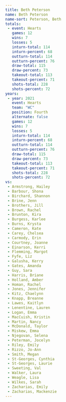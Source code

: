 ```yaml
---
title: Beth Peterson
name: Beth Peterson
name-sort: Peterson, Beth
totals:
 - event: Hearts
   games: 12
   wins: 7
   losses: 5
   inturn-total: 114
   inturn-percent: 68
   outturn-total: 114
   outturn-percent: 76
   draw-total: 115
   draw-percent: 73
   takeout-total: 113
   takeout-percent: 71
   shots-total: 228
   shots-percent: 72
years:
 - year: 2021
   event: Hearts
   team: "WC"
   position: Fourth
   alternate: false
   games: 12
   wins: 7
   losses: 5
   inturn-total: 114
   inturn-percent: 68
   outturn-total: 114
   outturn-percent: 76
   draw-total: 115
   draw-percent: 73
   takeout-total: 113
   takeout-percent: 71
   shots-total: 228
   shots-percent: 72
vs:
 - Armstrong, Hailey
 - Barbour, Shona
 - Birchard, Shannon
 - Brine, Jenn
 - Brothers, Jill
 - Brown, Rachel
 - Brunton, Kira
 - Burgess, Karlee
 - Burns, Krysta
 - Cameron, Kate
 - Carey, Chelsea
 - Carmody, Erin
 - Courtney, Joanne
 - Einarson, Kerri
 - Flemming, Margot
 - Fyfe, Liz
 - Galusha, Kerry
 - Gates, Amanda
 - Guy, Sara
 - Harris, Briane
 - Holland, Amber
 - Homan, Rachel
 - Jones, Jennifer
 - Kitz, Chaelynn
 - Knapp, Breanne
 - Lawes, Kaitlyn
 - Lenentine, Lauren
 - Logan, Emma
 - MacCuish, Kristin
 - Martin, Nancy
 - McDonald, Taylor
 - Miskew, Emma
 - Njegovan, Selena
 - Peterman, Jocelyn
 - Riley, Emily
 - Rizzo, Jo-Ann
 - Smith, Megan
 - St-Georges, Cynthia
 - St-Georges, Laurie
 - Sweeting, Val
 - Walker, Laura
 - Weagle, Lisa
 - Wilkes, Sarah
 - Zacharias, Emily
 - Zacharias, Mackenzie
---
```

